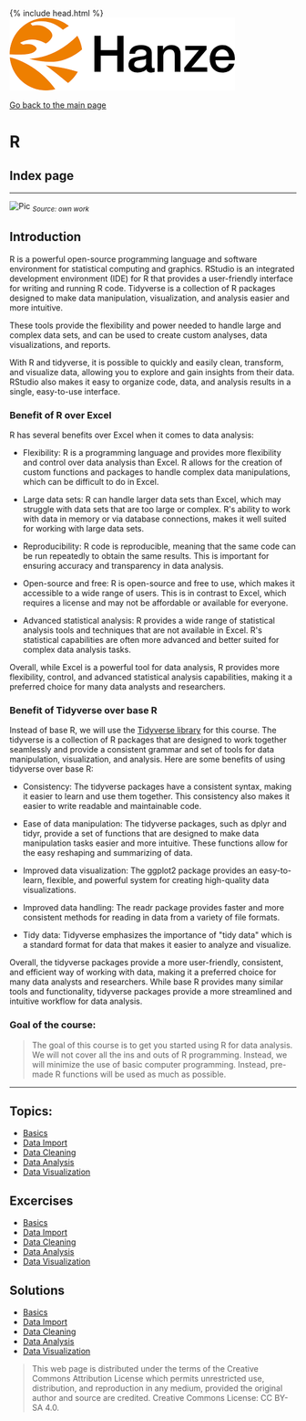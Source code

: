 {% include head.html %}
![Hanze](../hanze/hanze.png)

[Go back to the main page](../index.md)


# R

## Index page


---

![Pic](./impression/r.png)
*<sub>Source: own work</sub>*

## Introduction

R is a powerful open-source programming language and software environment for statistical computing and graphics. RStudio is an integrated development environment (IDE) for R that provides a user-friendly interface for writing and running R code. Tidyverse is a collection of R packages designed to make data manipulation, visualization, and analysis easier and more intuitive.

These tools provide the flexibility and power needed to handle large and complex data sets, and can be used to create custom analyses, data visualizations, and reports.

With R and tidyverse, it is possible to quickly and easily clean, transform, and visualize data, allowing you to explore and gain insights from their data. RStudio also makes it easy to organize code, data, and analysis results in a single, easy-to-use interface.

### Benefit of R over Excel

R has several benefits over Excel when it comes to data analysis:

- Flexibility: R is a programming language and provides more flexibility and control over data analysis than Excel. R allows for the creation of custom functions and packages to handle complex data manipulations, which can be difficult to do in Excel.

- Large data sets: R can handle larger data sets than Excel, which may struggle with data sets that are too large or complex. R's ability to work with data in memory or via database connections, makes it well suited for working with large data sets.

- Reproducibility: R code is reproducible, meaning that the same code can be run repeatedly to obtain the same results. This is important for ensuring accuracy and transparency in data analysis.

- Open-source and free: R is open-source and free to use, which makes it accessible to a wide range of users. This is in contrast to Excel, which requires a license and may not be affordable or available for everyone.

- Advanced statistical analysis: R provides a wide range of statistical analysis tools and techniques that are not available in Excel. R's statistical capabilities are often more advanced and better suited for complex data analysis tasks.

Overall, while Excel is a powerful tool for data analysis, R provides more flexibility, control, and advanced statistical analysis capabilities, making it a preferred choice for many data analysts and researchers.

### Benefit of Tidyverse over base R

Instead of base R, we will use the [Tidyverse library](https://www.tidyverse.org/) for this course.
The tidyverse is a collection of R packages that are designed to work together seamlessly and provide a consistent grammar and set of tools for data manipulation, visualization, and analysis. Here are some benefits of using tidyverse over base R:

- Consistency: The tidyverse packages have a consistent syntax, making it easier to learn and use them together. This consistency also makes it easier to write readable and maintainable code.

- Ease of data manipulation: The tidyverse packages, such as dplyr and tidyr, provide a set of functions that are designed to make data manipulation tasks easier and more intuitive. These functions allow for the easy reshaping and summarizing of data.

- Improved data visualization: The ggplot2 package provides an easy-to-learn, flexible, and powerful system for creating high-quality data visualizations.

- Improved data handling: The readr package provides faster and more consistent methods for reading in data from a variety of file formats.

- Tidy data: Tidyverse emphasizes the importance of "tidy data" which is a standard format for data that makes it easier to analyze and visualize.

Overall, the tidyverse packages provide a more user-friendly, consistent, and efficient way of working with data, making it a preferred choice for many data analysts and researchers. While base R provides many similar tools and functionality, tidyverse packages provide a more streamlined and intuitive workflow for data analysis.

### Goal of the course:

> The goal of this course is to get you started using R for data analysis. We will not cover all the ins and outs of R programming. Instead, we will minimize the use of basic computer programming. Instead, pre-made R functions will be used as much as possible.


---


## Topics:

- [Basics](./R_02_basics.html)
- [Data Import](./R_03_data_import.html)
- [Data Cleaning](./R_06_data_cleaning.html)
- [Data Analysis](./R_09_data_analysis.html)
- [Data Visualization](./R_12_data_visualization.html)

## Excercises

- [Basics](./R_02_basics_exercises.html)
- [Data Import](./R_04_data_import_exercises.html)
- [Data Cleaning](./R_07_data_cleaning_exercises.html)
- [Data Analysis](./R_10_data_analysis_exercises.html)
- [Data Visualization](./R_13_data_visualization_exercises.html)

## Solutions

- [Basics](./R_02_basics_solutions.html)
- [Data Import](./R_05_data_import_solutions.html)
- [Data Cleaning](./R_08_data_cleaning_solutions.html)
- [Data Analysis](./R_11_data_analysis_solutions.html)
- [Data Visualization](./R_14_data_visualization_solutions.html)

>This web page is distributed under the terms of the Creative Commons Attribution License which permits unrestricted use, distribution, and reproduction in any medium, provided the original author and source are credited.
>Creative Commons License: CC BY-SA 4.0.

